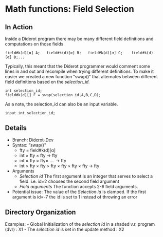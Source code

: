 # Math functions: Field Selection
## In Action
Inside a Diderot program there may be many different field definitions and computations on those fields 
``` 
field#k(d)[α] A;   field#k(d)[α] B;   field#k(d)[α] C;    field#k(d)[α] D;...
```
Typically, this meant that the Diderot programmer would comment some lines in and out and recompile when trying different definitions. To make it easier we created a new function "swap()" that alternates between different field definitions based on the *selection_id.*
```
int selection_id;
field#k(d)[] F = swap(selection_id,A,B,C,D);  
```
As a note, the selection_id can also be an input variable.
``` 
input int selection_id;
```
## Details
* Branch:   [Diderot-Dev](https://github.com/cchiw/Diderot-Dev) 
* Syntax: “swap()"
    - fty = field#k(d)[α]
    - int × fty × fty → fty
    - int × fty × fty× .... → fty
    - int × fty × fty × fty × fty × fty × fty → fty
* Arguments
    - *Selection id* The first argument  is an integer that serves to select a field. i.e. id=2 chooses the second field argument
    - *Field arguments* The function accepts 2-6 field arguments.
* Potential issue:  The value of the *Selection id* is clamped. If the first argument is id=-7 the id is set to 1 instead of throwing an error 
## Directory Organization
Examples:
    - Global Initialization of the *selection id* in a shaded v.r. program (dvr)  : X1
    - The *selection id* is set in the update method  : X2

